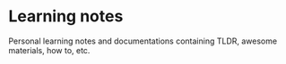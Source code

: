 # Learning notes

Personal learning notes and documentations containing TLDR, awesome materials, how to, etc.

